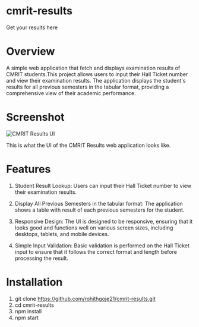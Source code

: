# cmrit-results
Get your results here
# Overview
A simple web application that fetch and displays examination results of CMRIT students.This project allows users to input their Hall Ticket number and view their examination results. The application displays the student's results for all previous semesters in the tabular format, providing a comprehensive view of their academic performance.
# Screenshot
![CMRIT Results UI](https://github.com/user-attachments/assets/00de5ded-3778-4500-a406-1a204a10bc21)

This is what the UI of the CMRIT Results web application looks like.
# Features
1. Student Result Lookup: Users can input their Hall Ticket number to view their examination results.

2. Display All Previous Semesters in the tabular format: The application shows a table with result of each previous semesters for the student.

3. Responsive Design: The UI is designed to be responsive, ensuring that it looks good and functions well on various screen sizes, including desktops, tablets, and mobile devices.

4. Simple Input Validation: Basic validation is performed on the Hall Ticket input to ensure that it follows the correct format and length before processing the result.
# Installation
1. git clone https://github.com/rohithgoje21/cmrit-results.git
2. cd cmrit-results
3. npm install
4. npm start

